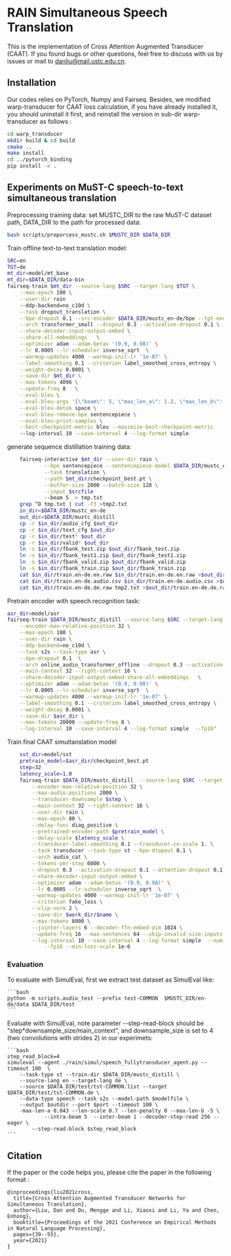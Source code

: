 # RAIN Simultaneous Speech Translation
This is the implementation of Cross Attention Augmented Transducer (CAAT). If you found bugs or other questions, feel free to discuss with us by issues or mail to danliu@mail.ustc.edu.cn.

<!-- ## Origin of the package name "rain"
 Don't be confused, it just a typo on "TRAIN". -->


## Installation
Our codes relies on PyTorch, Numpy and Fairseq. Besides, we modified warp-transducer for CAAT loss calculation, if you have already installed it, you should uninstall it first, and reinstall the version in sub-dir warp-transducer as follows :

```bash
cd warp_transducer
mkdir build & cd build
cmake ..
make install
cd ../pytorch_binding
pip install -e .
```

## Experiments on MuST-C speech-to-text simultaneous translation

Preprocessing training data: set MUSTC_DIR to the raw MuST-C dataset path,  DATA_DIR to the path for processed data:

```bash
bash scripts/preporcess_mustc.sh $MUSTC_DIR $DATA_DIR
```
Train offline text-to-text translation model:
```bash
SRC=en
TGT=de
mt_dir=model/mt_base
mt_dir=$DATA_DIR/data-bin
fairseq-train $mt_dir --source-lang $SRC --target-lang $TGT \
    --max-epoch 100 \
    --user-dir rain
    --ddp-backend=no_c10d \
    --task dropout_translation \
    --bpe-dropout 0.1 --src-encoder $DATA_DIR/mustc_en-de/bpe --tgt-encoder $DATA_DIR/mustc_en-de/bpe \
    --arch transformer_small --dropout 0.3 --activation-dropout 0.1 \
    --share-decoder-input-output-embed \
    --share-all-embeddings   \
    --optimizer adam --adam-betas '(0.9, 0.98)' \
    --lr 0.0005 --lr-scheduler inverse_sqrt  \
    --warmup-updates 4000 --warmup-init-lr '1e-07' \
    --label-smoothing 0.1 --criterion label_smoothed_cross_entropy \
    --weight-decay 0.0001 \
    --save-dir $mt_dir \
    --max-tokens 4096 \
    --update-freq 8   \
    --eval-bleu \
    --eval-bleu-args '{\"beam\": 5, \"max_len_a\": 1.2, \"max_len_b\": 10}' \
    --eval-bleu-detok space \
    --eval-bleu-remove-bpe sentencepiece \
    --eval-bleu-print-samples \
    --best-checkpoint-metric bleu --maximize-best-checkpoint-metric
    --log-interval 10 --save-interval 4 --log-format simple 
```
generate sequence distillation training data:
```bash
    fairseq-interactive $mt_dir --user-dir rain \
            --bpe sentencepiece --sentencepiece-model $DATA_DIR/mustc_en-de/text_cfg/bpe.model \
            --task translation \
            --path $mt_dir/checkpoint_best.pt \
            --buffer-size 2000 --batch-size 128 \
            --input $srcfile
            --beam 5  > tmp.txt
    grep ^D tmp.txt | cut -f3 >tmp2.txt
    in_dir=$DATA_DIR/mustc_en-de
    out_dir=$DATA_DIR/mustc_distill
    cp -r $in_dir/audio_cfg $out_dir
    cp -r $in_dir/text_cfg $out_dir
    cp -r $in_dir/test* $out_dir
    cp -r $in_dir/valid* $out_dir
    ln -s $in_dir/fbank_test.zip $out_dir/fbank_test.zip
    ln -s $in_dir/fbank_test1.zip $out_dir/fbank_test1.zip
    ln -s $in_dir/fbank_valid.zip $out_dir/fbank_valid.zip
    ln -s $in_dir/fbank_train.zip $out_dir/fbank_train.zip
    cat $in_dir/train.en-de.en.raw $in_dir/train.en-de.en.raw >$out_dir/train.en-de.en.raw
    cat $in_dir/train.en-de.audio.csv $in_dir/train.en-de.audio.csv >$out_dir/train.en-de.audio.csv
    cat $in_dir/train.en-de.de.raw tmp2.txt >$out_dir/train.en-de.de.raw
```
Pretrain encoder with speech recognition task:
```bash
asr_dir=model/asr
fairseq-train $DATA_DIR/mustc_distill --source-lang $SRC --target-lang $TGT \
    --encoder-max-relative-position 32 \
    --max-epoch 100 \
    --user-dir rain \
    --ddp-backend=no_c10d \
    --task s2s --task-type asr \
    --bpe-dropout 0.1  \
    --arch online_audio_transformer_offline --dropout 0.3 --activation-dropout 0.1 \
    --main-context 32 --right-context 16 \
    --share-decoder-input-output-embed-share-all-embeddings   \
    --optimizer adam --adam-betas '(0.9, 0.98)' \
    --lr 0.0005 --lr-scheduler inverse_sqrt  \
    --warmup-updates 4000 --warmup-init-lr '1e-07' \
    --label-smoothing 0.1 --criterion label_smoothed_cross_entropy \
    --weight-decay 0.0001 \
    --save-dir $asr_dir \
    --max-tokens 20000 --update-freq 8 \
    --log-interval 10 --save-interval 4 --log-format simple  --fp16"
```
Train final CAAT simultanslation model
```bash
    sst_dir=model/sst
    pretrain_model=$asr_dir/checkpoint_best.pt
    step=32
    latency_scale=1.0
    fairseq-train $DATA_DIR/mustc_distill  --source-lang $SRC --target-lang $TGT \
		--encoder-max-relative-position 32 \
        --max-audio-positions 2000 \
		--transducer-downsample $step \
		--main-context 32 --right-context 16 \
		--user-dir rain \
		--max-epoch 80 \
		--delay-func diag_positive \
		--pretrained-encoder-path $pretrain_model \
		--delay-scale $latency_scale \
		--transducer-label-smoothing 0.1 --transducer-ce-scale 1. \
		--task transducer --task-type st --bpe-dropout 0.1 \
		--arch audio_cat \
		--tokens-per-step 6000 \
		--dropout 0.3 --activation-dropout 0.1 --attention-dropout 0.1 \
		--share-decoder-input-output-embed \
		--optimizer adam --adam-betas '(0.9, 0.98)' \
		--lr 0.0005 --lr-scheduler inverse_sqrt  \
		--warmup-updates 4000 --warmup-init-lr '1e-07' \
		--criterion fake_loss \
		--clip-norm 2 \
		--save-dir $work_dir/$name \
		--max-tokens 8000 \
		--jointer-layers 6 --decoder-ffn-embed-dim 1024 \
		--update-freq 16 --max-sentences 64 --skip-invalid-size-inputs-valid-test \
		--log-interval 10 --save-interval 4 --log-format simple  --num-workers 2 \
			--fp16 --min-loss-scale 1e-6
```
### Evaluation
To evaluate with SimulEval, first we extract test dataset as SimulEval like:

    ```bash
    python -m scripts.audio_test --prefix test-COMMON  $MUSTC_DIR/en-de/data $DATA_DIR/test
    ```

Evaluate with SimulEval, note parameter --step-read-block should be "step*downsample_size/main_context", and downsample_size is set to 4 (two convolutions with strides 2) in our experimets:

    ```bash
    step_read_block=4
    simuleval --agent ./rain/simul/speech_fullytransducer_agent.py --timeout 100  \
		--task-type st --train-dir $DATA_DIR/mustc_distill \
		--source-lang en --target-lang de \
		--source $DATA_DIR/test/tst-COMMON.list --target $DATA_DIR/test/tst-COMMON.de \
		--data-type speech --task s2s --model-path $modelfile \
		--output $outdir --port $port --timeout 100 \
		-max-len-a 0.043 --len-scale 0.7 --len-penalty 0 --max-len-b -5 \
                --intra-beam 5  --inter-beam 1 --decoder-step-read 256 --eager \
			--step-read-block $step_read_block
    ```

## Citation
If the paper or the code helps you, please cite the paper in the following format :
```
@inproceedings{liu2021cross,
  title={Cross Attention Augmented Transducer Networks for Simultaneous Translation},
  author={Liu, Dan and Du, Mengge and Li, Xiaoxi and Li, Ya and Chen, Enhong},
  booktitle={Proceedings of the 2021 Conference on Empirical Methods in Natural Language Processing},
  pages={39--55},
  year={2021}
}
```
